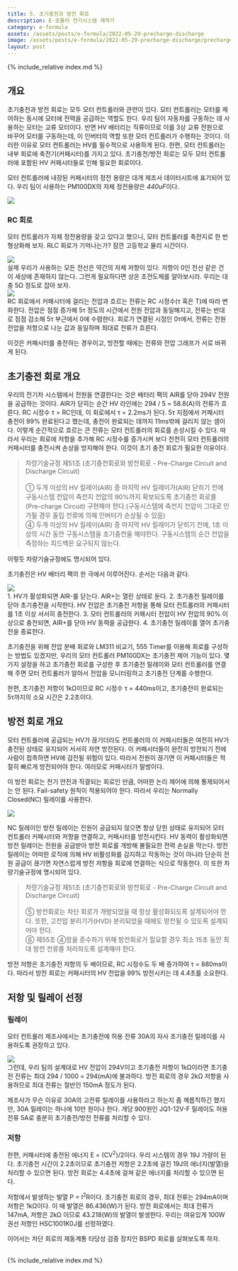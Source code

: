 ```yaml
---
title: 5. 초기충전과 방전 회로
description: E-포뮬러 전기시스템 제작기
category: e-formula
assets: /assets/posts/e-formula/2022-05-29-precharge-discharge
image: /assets/posts/e-formula/2022-05-29-precharge-discharge/precharge.png
layout: post
---
```


{% include_relative index.md %}

## 개요
초기충전과 방전 회로는 모두 모터 컨트롤러와 관련이 있다. 모터 컨트롤러는 모터를 제어하는 동시에 모터에 전력을 공급하는 역할도 한다. 우리 팀이 자동차를 구동하는 데 사용하는 모터는 교류 모터이다. 반면 HV 배터리는 직류이므로 이를 3상 교류 전원으로 바꾸어 모터를 구동하는데, 이 인버터의 역할 또한 모터 컨트롤러가 수행하는 것이다. 이러한 이유로 모터 컨트롤러는 HV를 필수적으로 사용하게 된다. 한편, 모터 컨트롤러는 내부 회로에 축전기(커패시터)를 가지고 있다. 초기충전/방전 회로는 모두 모터 컨트롤러에 포함된 HV 커패시터들로 인해 필요한 회로이다.

모터 컨트롤러에 내장된 커패시터의 정전 용량은 대개 제조사 데이터시트에 표기되어 있다. 우리 팀이 사용하는 PM100DX의 자체 정전용량은 <dfn>440uF</dfn>이다.
<div class='center'><img src='{{ page.assets }}/capacitance.png'></div>

### RC 회로
모터 컨트롤러가 자체 정전용량을 갖고 있다고 했으니, 모터 컨트롤러를 축전지로 한 번 형상화해 보자. RLC 회로가 기억나는가? 잠깐 고등학교 물리 시간이다.
<div class='center'><img src='{{ page.assets }}/example1.png'></div>
실제 우리가 사용하는 모든 전선은 약간의 자체 저항이 있다. 저항이 0인 전선 같은 건 이 세상에 존재하지 않는다. 그런게 필요하다면 상온 초전도체를 알아보시라. 우리는 대충 5Ω 정도로 잡아 보자.
<div class='center'><img src='{{ page.assets }}/cap_charge.gif'></div>
RC 회로에서 커패시터에 걸리는 전압과 흐르는 전류는 RC 시정수(τ 혹은 T)에 따라 변화한다. 전압은 점점 증가해 5τ 정도의 시간에서 전원 전압과 동일해지고, 전류는 반대로 점점 감소해 5τ 부근에서 0에 수렴한다. 회로가 연결된 시점인 0τ에서, 전류는 전원 전압을 저항으로 나눈 값과 동일하며 최대로 전류가 흐른다.

이것은 커패시터를 충전하는 경우이고, 방전할 때에는 전류와 전압 그래프가 서로 바뀌게 된다.

## 초기충전 회로 개요
우리의 전기차 시스템에서 전원을 연결한다는 것은 배터리 팩의 AIR를 닫아 294V 전원을 공급하는 것이다. AIR가 닫히는 순간 HV 라인에는 294 / 5 = 58.8(A)의 전류가 흐른다. RC 시정수 τ = RC인데, 이 회로에서 τ = 2.2ms가 된다. 5τ 지점에서 커패시터 충전이 99% 완료된다고 했는데, 충전이 완료되는 데까지 11ms밖에 걸리지 않는 셈이다. 이렇게 순간적으로 흐르는 큰 전류는 모터 컨트롤러의 회로를 손상시킬 수 있다. 따라서 우리는 회로에 저항을 추가해 RC 시정수를 증가시켜 보다 천천히 모터 컨트롤러의 커패시터를 충전시켜 손상을 방지해야 한다. 이것이 초기 충전 회로가 필요한 이유이다.
<blockquote style='font-size: 0.9rem'>
차량기술규정 제51조 (초기충전회로와 방전회로 - Pre-Charge Circuit and Discharge Circuit)<br><br>
① 두개 이상의 HV 릴레이(AIR) 중 마지막 HV 릴레이가(AIR) 닫히기 전에 구동시스템 전압이 축전지 전압의 90%까지 확보되도록 초기충전 회로를(Pre-charge Circuit) 구현해야 한다.(구동시스템에 축전지 전압이 그대로 인가될 경우 돌입 전류에 의해 인버터가 손상될 수 있음)<br>
④ 두개 이상의 HV 릴레이(AIR) 중 마지막 HV 릴레이가 닫히기 전에, 1초 이상의 시간 동안 구동시스템을 초기충전을 해야한다. 구동시스템의 순간 전압을 측정하는 피드백은 요구되지 않는다.
</blockquote>
이렇듯 차량기술규정에도 명시되어 있다.

초기충전은 HV 배터리 팩의 한 극에서 이루어진다. 순서는 다음과 같다.
<div class='center'><img src='{{ page.assets }}/precharge-overview.png'></div>
1. HV가 활성화되면 AIR-를 닫는다. AIR+는 열린 상태로 둔다.
2. 초기충전 릴레이를 닫아 초기충전을 시작한다. HV 전압은 초기충전 저항을 통해 모터 컨트롤러의 커패시터를 1초 이상 서서히 충전한다.
3. 모터 컨트롤러의 커패시터 전압이 HV 전압의 90% 이상으로 충전되면, AIR+를 닫아 HV 동력을 공급한다.
4. 초기충전 릴레이를 열어 초기충전을 종료한다.

초기충전을 위해 전압 분배 회로와 LM311 비교기, 555 Timer를 이용해 회로를 구성하는 방법도 있겠지만, 우리의 모터 컨트롤러 PM100DX는 초기충전 제어 기능이 있다. 몇 가지 설정을 하고 초기충전 회로를 구성한 후 초기충전 릴레이와 모터 컨트롤러를 연결해 주면 모터 컨트롤러가 알아서 전압을 모니터링하고 초기충전 단계를 수행한다.

한편, 초기충전 저항이 1kΩ이므로 RC 시정수 τ = 440ms이고, 초기충전이 완료되는 5τ까지의 소요 시간은 2.2초이다.

## 방전 회로 개요
모터 컨트롤러에 공급되는 HV가 끊기더라도 컨트롤러의 이 커패시터들은 여전히 HV가 충전된 상태로 유지되어 서서히 자연 방전된다. 이 커패시터들이 완전히 방전되기 전에 사람이 접촉하면 HV에 감전될 위험이 있다. 따라서 전원이 끊기면 이 커패시터들은 적절히 빠르게 방전되어야 한다. 여러모로 커패시터가 말썽이다.

이 방전 회로는 전기 안전과 직결되는 회로인 만큼, 어떠한 논리 제어에 의해 통제되어서는 안 된다. Fail-safety 원칙이 적용되어야 한다. 따라서 우리는 Normally Closed(NC) 릴레이를 사용한다.

<div class='center'><img src='{{ page.assets }}/discharge-overview.png'></div>

NC 릴레이인 방전 릴레이는 전원이 공급되지 않으면 항상 닫힌 상태로 유지되어 모터 컨트롤러 커패시터와 저항을 연결하고, 커패시터를 방전시킨다. HV 동력이 활성화되면 방전 릴레이는 전원을 공급받아 방전 회로를 개방해 불필요한 전력 손실을 막는다. 방전 릴레이는 어떠한 로직에 의해 HV 비활성화를 감지하고 작동하는 것이 아니라 단순히 전원 공급이 끊기면 자연스럽게 방전 저항을 회로에 연결하는 식으로 작동한다. 이 또한 차량기술규정에 명시되어 있다.

<blockquote style='font-size: 0.9rem'>
차량기술규정 제51조 (초기충전회로와 방전회로 - Pre-Charge Circuit and Discharge Circuit)<br><br>
⑤ 방전회로는 차단 회로가 개방되었을 때 항상 활성화되도록 설계되어야 한다. 또한, 고전압 분리기가(HVD) 분리되었을 때에도 방전될 수 있도록 설계되어야 한다.<br>
⑥ 제55조 ④항을 준수하기 위해 방전회로가 필요할 경우 최소 15초 동안 최대 방전 전류를 처리하도록 설계해야 한다.
</blockquote>

방전 저항은 초기충전 저항의 두 배이므로, RC 시정수도 두 배 증가하여 τ = 880ms이다. 따라서 방전 회로는 커패시터의 HV 전압을 99% 방전시키는 데 4.4초를 소요한다.

## 저항 및 릴레이 선정
### 릴레이
모터 컨트롤러 제조사에서는 초기충전에 허용 전류 30A의 자사 초기충전 릴레이를 사용하도록 권장하고 있다.
<div class='center'><img src='{{ page.assets }}/precharge-relay.png'></div>
그런데, 우리 팀의 설계대로 HV 전압이 294V이고 초기충전 저항이 1kΩ이라면 초기충전 전류는 최대 294 / 1000 = 294(mA)에 불과하다. 방전 회로의 경우 2kΩ 저항을 사용하므로 최대 전류는 절반인 150mA 정도가 된다.

제조사가 무슨 이유로 30A의 고전류 릴레이를 사용하라고 하는지 좀 께름칙하긴 했지만, 30A 릴레이는 하나에 10만 원이나 한다. 개당 900원인 JQ1-12V-F 릴레이도 허용 전류 5A로 충분히 초기충전/방전 전류를 처리할 수 있다.

### 저항
한편, 커패시터에 충전된 에너지 E = (CV<sup>2</sup>)/2이다. 우리 시스템의 경우 19J 가량이 된다. 초기충전 시간이 2.2초이므로 초기충전 저항은 2.2초에 걸친 19J의 에너지(발열)을 처리할 수 있으면 된다. 방전 회로는 4.4초에 걸쳐 같은 에너지를 처리할 수 있으면 된다.

저항에서 발생하는 발열 P = I<sup>2</sup>R이다. 초기충전 회로의 경우, 최대 전류는 294mA이며 저항은 1kΩ이다. 이 때 발열은 86.436(W)가 된다. 방전 회로에서는 최대 전류가 147mA, 저항은 2kΩ 이므로 43.218(W)의 발열이 발생한다. 우리는 여유있게 100W 권선 저항인 HSC1001K0J를 선정하였다.

이어서는 차단 회로의 제동계통 타당성 검증 장치인 BSPD 회로를 살펴보도록 하자.
<br><br>

{% include_relative index.md %}
